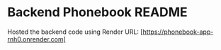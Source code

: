 # Backend Phonebook README

Hosted the backend code using Render
URL: [https://phonebook-app-rnh0.onrender.com]
